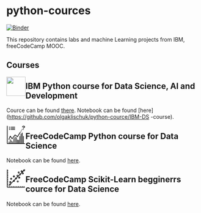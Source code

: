 # python-cources


[![Binder](https://mybinder.org/badge_logo.svg)](https://mybinder.org/v2/gh/olgaklischuk/python-cource.git/HEAD)

This repository contains labs and machine Learning projects from IBM, freeCodeCamp MOOC.

## Courses

<img src="IBM DS course/ibm-learn.svg" width=50 height=50 align="left">

## IBM Python course for Data Science, AI and Development
Cource can be found [there](https://www.coursera.org/learn/python-for-applied-data-science-ai/home/welcome). Notebook can be found [here](https://github.com/olgaklischuk/python-cource/IBM-DS -course).


<img src="freeCodeCamp_Python_for_Data_Science/python-learn.svg" width=50 height=50 align="left">

## FreeCodeCamp Python course for Data Science
Notebook can be found [here](https://github.com/olgaklischuk/python-cource/freeCodeCamp_Python_for_Data_Science).

<img src="scikit-learn/scikit-learn.svg" width=50 height=50 align="left">

## FreeCodeCamp Scikit-Learn begginerrs cource for Data Science
Notebook can be found [here](https://github.com/olgaklischuk/python-cource/tree/main/scikit-learn).



